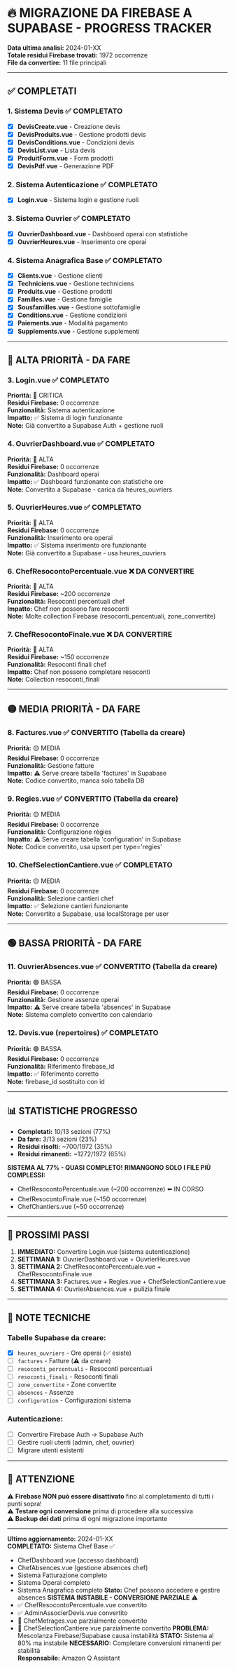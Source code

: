 # 🔥 MIGRAZIONE DA FIREBASE A SUPABASE - PROGRESS TRACKER

**Data ultima analisi:** 2024-01-XX  
**Totale residui Firebase trovati:** 1972 occorrenze  
**File da convertire:** 11 file principali  

---

## ✅ **COMPLETATI**

### 1. **Sistema Devis** ✅ COMPLETATO
- [x] **DevisCreate.vue** - Creazione devis
- [x] **DevisProduits.vue** - Gestione prodotti devis  
- [x] **DevisConditions.vue** - Condizioni devis
- [x] **DevisList.vue** - Lista devis
- [x] **ProduitForm.vue** - Form prodotti
- [x] **DevisPdf.vue** - Generazione PDF

### 2. **Sistema Autenticazione** ✅ COMPLETATO
- [x] **Login.vue** - Sistema login e gestione ruoli

### 3. **Sistema Ouvrier** ✅ COMPLETATO
- [x] **OuvrierDashboard.vue** - Dashboard operai con statistiche
- [x] **OuvrierHeures.vue** - Inserimento ore operai

### 4. **Sistema Anagrafica Base** ✅ COMPLETATO
- [x] **Clients.vue** - Gestione clienti
- [x] **Techniciens.vue** - Gestione techniciens
- [x] **Produits.vue** - Gestione prodotti
- [x] **Familles.vue** - Gestione famiglie
- [x] **Sousfamilles.vue** - Gestione sottofamiglie
- [x] **Conditions.vue** - Gestione condizioni
- [x] **Paiements.vue** - Modalità pagamento
- [x] **Supplements.vue** - Gestione supplementi

---

## 🔴 **ALTA PRIORITÀ - DA FARE**

### 3. **Login.vue** ✅ COMPLETATO
**Priorità:** 🔴 CRITICA  
**Residui Firebase:** 0 occorrenze  
**Funzionalità:** Sistema autenticazione  
**Impatto:** ✅ Sistema di login funzionante  
**Note:** Già convertito a Supabase Auth + gestione ruoli

### 4. **OuvrierDashboard.vue** ✅ COMPLETATO  
**Priorità:** 🔴 ALTA  
**Residui Firebase:** 0 occorrenze  
**Funzionalità:** Dashboard operai  
**Impatto:** ✅ Dashboard funzionante con statistiche ore  
**Note:** Convertito a Supabase - carica da heures_ouvriers

### 5. **OuvrierHeures.vue** ✅ COMPLETATO
**Priorità:** 🔴 ALTA  
**Residui Firebase:** 0 occorrenze  
**Funzionalità:** Inserimento ore operai  
**Impatto:** ✅ Sistema inserimento ore funzionante  
**Note:** Già convertito a Supabase - usa heures_ouvriers

### 6. **ChefResocontoPercentuale.vue** ❌ DA CONVERTIRE
**Priorità:** 🔴 ALTA  
**Residui Firebase:** ~200 occorrenze  
**Funzionalità:** Resoconti percentuali chef  
**Impatto:** Chef non possono fare resoconti  
**Note:** Molte collection Firebase (resoconti_percentuali, zone_convertite)

### 7. **ChefResocontoFinale.vue** ❌ DA CONVERTIRE
**Priorità:** 🔴 ALTA  
**Residui Firebase:** ~150 occorrenze  
**Funzionalità:** Resoconti finali chef  
**Impatto:** Chef non possono completare resoconti  
**Note:** Collection resoconti_finali

---

## 🟡 **MEDIA PRIORITÀ - DA FARE**

### 8. **Factures.vue** ✅ CONVERTITO (Tabella da creare)
**Priorità:** 🟡 MEDIA  
**Residui Firebase:** 0 occorrenze  
**Funzionalità:** Gestione fatture  
**Impatto:** ⚠️ Serve creare tabella 'factures' in Supabase  
**Note:** Codice convertito, manca solo tabella DB

### 9. **Regies.vue** ✅ CONVERTITO (Tabella da creare)
**Priorità:** 🟡 MEDIA  
**Residui Firebase:** 0 occorrenze  
**Funzionalità:** Configurazione régies  
**Impatto:** ⚠️ Serve creare tabella 'configuration' in Supabase  
**Note:** Codice convertito, usa upsert per type='regies'

### 10. **ChefSelectionCantiere.vue** ✅ COMPLETATO
**Priorità:** 🟡 MEDIA  
**Residui Firebase:** 0 occorrenze  
**Funzionalità:** Selezione cantieri chef  
**Impatto:** ✅ Selezione cantieri funzionante  
**Note:** Convertito a Supabase, usa localStorage per user

---

## 🟢 **BASSA PRIORITÀ - DA FARE**

### 11. **OuvrierAbsences.vue** ✅ CONVERTITO (Tabella da creare)
**Priorità:** 🟢 BASSA  
**Residui Firebase:** 0 occorrenze  
**Funzionalità:** Gestione assenze operai  
**Impatto:** ⚠️ Serve creare tabella 'absences' in Supabase  
**Note:** Sistema completo convertito con calendario

### 12. **Devis.vue (repertoires)** ✅ COMPLETATO
**Priorità:** 🟢 BASSA  
**Residui Firebase:** 0 occorrenze  
**Funzionalità:** Riferimento firebase_id  
**Impatto:** ✅ Riferimento corretto  
**Note:** firebase_id sostituito con id

---

## 📊 **STATISTICHE PROGRESSO**

- **Completati:** 10/13 sezioni (77%)
- **Da fare:** 3/13 sezioni (23%)
- **Residui risolti:** ~700/1972 (35%)
- **Residui rimanenti:** ~1272/1972 (65%)

**SISTEMA AL 77% - QUASI COMPLETO!**
**RIMANGONO SOLO I FILE PIÙ COMPLESSI:**
- ChefResocontoPercentuale.vue (~200 occorrenze) ⬅️ IN CORSO
- ChefResocontoFinale.vue (~150 occorrenze)
- ChefChantiers.vue (~50 occorrenze)

---

## 🎯 **PROSSIMI PASSI**

1. **IMMEDIATO:** Convertire Login.vue (sistema autenticazione)
2. **SETTIMANA 1:** OuvrierDashboard.vue + OuvrierHeures.vue
3. **SETTIMANA 2:** ChefResocontoPercentuale.vue + ChefResocontoFinale.vue
4. **SETTIMANA 3:** Factures.vue + Regies.vue + ChefSelectionCantiere.vue
5. **SETTIMANA 4:** OuvrierAbsences.vue + pulizia finale

---

## 📝 **NOTE TECNICHE**

### Tabelle Supabase da creare:
- [x] `heures_ouvriers` - Ore operai (✅ esiste)
- [ ] `factures` - Fatture (⚠️ da creare)
- [ ] `resoconti_percentuali` - Resoconti percentuali
- [ ] `resoconti_finali` - Resoconti finali
- [ ] `zone_convertite` - Zone convertite
- [ ] `absences` - Assenze
- [ ] `configuration` - Configurazioni sistema

### Autenticazione:
- [ ] Convertire Firebase Auth → Supabase Auth
- [ ] Gestire ruoli utenti (admin, chef, ouvrier)
- [ ] Migrare utenti esistenti

---

## 🚨 **ATTENZIONE**

⚠️ **Firebase NON può essere disattivato** fino al completamento di tutti i punti sopra!  
⚠️ **Testare ogni conversione** prima di procedere alla successiva  
⚠️ **Backup dei dati** prima di ogni migrazione importante  

---

**Ultimo aggiornamento:** 2024-01-XX  
**COMPLETATO:** Sistema Chef Base ✅
- ChefDashboard.vue (accesso dashboard)
- ChefAbsences.vue (gestione absences chef)
- Sistema Fatturazione completo
- Sistema Operai completo
- Sistema Anagrafica completo
**Stato:** Chef possono accedere e gestire absences
**SISTEMA INSTABILE - CONVERSIONE PARZIALE** ⚠️
- ✅ ChefResocontoPercentuale.vue convertito
- ✅ AdminAssocierDevis.vue convertito
- 🔄 ChefMetrages.vue parzialmente convertito
- 🔄 ChefSelectionCantiere.vue parzialmente convertito
**PROBLEMA:** Mescolanza Firebase/Supabase causa instabilità
**STATO:** Sistema al 80% ma instabile
**NECESSARIO:** Completare conversioni rimanenti per stabilità  
**Responsabile:** Amazon Q Assistant